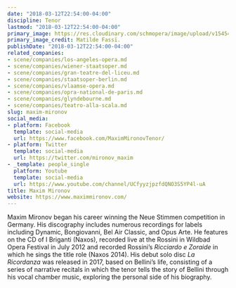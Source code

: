 ```yaml
---
date: "2018-03-12T22:54:00-04:00"
discipline: Tenor
lastmod: "2018-03-12T22:54:00-04:00"
primary_image: https://res.cloudinary.com/schmopera/image/upload/v1545409169/media/webhook-uploads/1520909520700/1%20(c)%20Matilde%20Fassi%CC%88.jpg.jpg
primary_image_credit: Matilde Fassï.
publishDate: "2018-03-12T22:54:00-04:00"
related_companies:
- scene/companies/los-angeles-opera.md
- scene/companies/wiener-staatsoper.md
- scene/companies/gran-teatre-del-liceu.md
- scene/companies/staatsoper-berlin.md
- scene/companies/vlaamse-opera.md
- scene/companies/opra-national-de-paris.md
- scene/companies/glyndebourne.md
- scene/companies/teatro-alla-scala.md
slug: maxim-mironov
social_media:
- platform: Facebook
  template: social-media
  url: https://www.facebook.com/MaximMironovTenor/
- platform: Twitter
  template: social-media
  url: https://twitter.com/mironov_maxim
- _template: people_single
  platform: Youtube
  template: social-media
  url: https://www.youtube.com/channel/UCfyyzjpzfdQNO3S5YP4l-uA
title: Maxim Mironov
website: https://www.maximmironov.com/
---
```


Maxim Mironov began his career winning the Neue Stimmen competition in Germany.  His discography includes numerous recordings for labels including Dynamic, Bongiovanni, Bel Air Classic, and Opus Arte. He features on the CD of I Briganti (Naxos), recorded live at the Rossini in Wildbad Opera Festival in July 2012 and recorded Rossini’s *Ricciardo e Zoraide* in which he sings the title role (Naxos 2014). His debut solo disc *La Ricordanza* was released in 2017, based on Bellini’s life, consisting of a series of narrative recitals in which the tenor tells the story of Bellini through his vocal chamber music, exploring the personal side of his biography.
